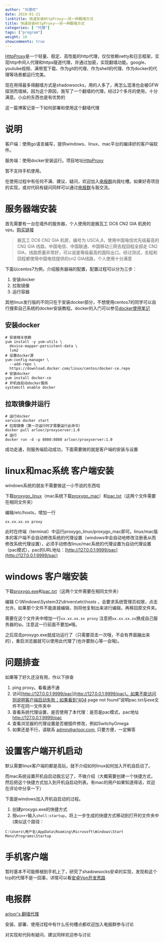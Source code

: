 ```yaml
---
author: "刘港欢"
date: 2019-01-21
linktitle: 快速安装HttpProxy——另一种翻墙方式
title: 快速安装HttpProxy——另一种翻墙方式
categories: [ "代理"]
tags: ["program"]
weight: 10
showcomments: true
---
```


[HttpProxy](https://github.com/arloor/HttpProxy)是一个轻量、稳定、高性能的http代理，仅仅依赖netty和日志框架，实现http中间人代理和https隧道代理，并通过加密，实现翻墙功能。google、youtube视频、满带宽下载、作为git的代理、作为shell的代理、作为docker的代理等场景都运行完美。

现在用得最多得翻墙方式是shadowsocks，用的人多了，再怎么混淆也会被GFW探测而墙掉。因为这个原因，我写了一个翻墙的代理，经过2个多月的使用，十分满意。小众的东西也是有优势的

这一篇博客记录一下如何部署和使用这个翻墙代理
<!--more-->


# 说明

客户端：使用go语言编写，提供windows、linux、mac平台的编译好的客户端软件。

服务端：使用docker安装运行。项目地址[HttpProxy](https://github.com/arloor/HttpProxy)

暂不支持手机使用。

在使用过程中有任何不满、建议、疑问，欢迎加入[电报群](https://t.me/arloorproxy)向我吐槽。如果好奇项目的实现，或对代码有疑问同样可以通过[电报群](https://t.me/arloorproxy)与我交流。

# 服务器端安装

首先需要有一台在墙外的服务器，个人使用的是搬瓦工 DC6 CN2 GIA 机房的vps。[购买链接](https://bwh88.net/aff.php?aff=11132&pid=87)

> 搬瓦工 DC6 CN2 GIA 机房，编号为 USCA_6，使用中国电信优先级最高的 CN2 GIA 线路，中国电信、中国联通、中国移动三网去程回程全部走 CN2 GIA，线路质量非常好，可以说是等级最高的国际出口。经过测试，去程和回程都使用中国电信提供的cn2 GIA线路，个人使用十分满意

下面以centos7为例，介绍服务器端的配置，配置过程可以分为三步：

1. 安装docker
2. 拉取镜像
3. 运行容器

其他linux发行版的不同只在于安装docker部分，不想使用centos7的同学可以自行搜索自己系统的docker安装教程。docker的入门可以参见[docker使用笔记](/posts/docker/docker-first-use/)

## 安装docker

```
# 安装相关依赖
yum install -y yum-utils \
  device-mapper-persistent-data \
  lvm2
# 设置docker源
yum-config-manager \
  --add-repo \
  https://download.docker.com/linux/centos/docker-ce.repo
# 安装docker 
yum install docker-ce
# 开机自启动docker服务
systemctl enable docker
```


## 拉取镜像并运行

```
# 运行docker
service docker start
# 拉取镜像（第一次运行时才需要运行此命令）
docker pull arloor/proxyserver:1.0
# 运行
docker run -d -p 8080:8080 arloor/proxyserver:1.0
```

成功走通，则服务端启动成功，下面需要做的就是客户端的安装与设置


# linux和mac系统 客户端安装

windows系统的朋友不需要做这一小节说的东西哈

下载[proxygo_linux](https://github.com/arloor/HttpProxy/releases/download/v1.4/proxygo_linux)（mac系统下载[proxygo_mac](https://github.com/arloor/HttpProxy/releases/download/v1.4/proxygo_mac)）和[pac.txt](https://github.com/arloor/HttpProxy/releases/download/v1.4/pac.txt)（这两个文件需要在相同文件夹）

编辑/etc/hosts，增加一行 

```
xx.xx.xx.xx proxy
```

此时在终端（terminal）中运行proxygo_linux/proxygo_mac即可。linux/mac版本的客户端不会自动修改系统的代理设置（windows中会自动地修改注册表从而修改系统代理设置），必须手动修改linux/mac系统的代理设置为自动代理设置（pac模式），pac的URL地址：[http://127.0.0.1:9999/pac](http://127.0.0.1:9999/pac)

# windows 客户端安装

下载[proxygo.exe](https://github.com/arloor/HttpProxy/releases/download/v1.4/proxygo.exe)和[pac.txt](https://github.com/arloor/HttpProxy/releases/download/v1.4/pac.txt)（这两个文件需要在相同文件夹）

编辑 C:\Windows\System32\drivers\etc\hosts ，会要求系统管理员权限，点击允许。如果那个文件不能直接编辑，则将他复制出来进行编辑，再移回原文件夹。

需要在这个文件夹中增加一行`xx.xx.xx.xx proxy`  注意把`xx.xx.xx.xx`换成自己服务器的ip。注意这一行前面不要加`#`哦。

之后双击proxygo.exe就成功运行了（只需要双击一次哦，不会有界面蹦出来的），重启浏览器就可以使用此代理了(也许要耐心等一会哦)。

# 问题排查

如果等了好久还没有用，作以下排查

1. ping proxy。看看通不通
2. 访问[http://127.0.0.1:9999/pac](http://127.0.0.1:9999/pac)。如果不能访问则说明客户端启动失败；如果看到“404 page not found”说明pac.txt与exe文件不在同一文件夹中
3. 查看系统代理设置，是否使用了本代理：是否是pac模式，pac地址 http://127.0.0.1:9999/pac
4. 查看浏览器的代理设置是否被插件修改，例如SwitchyOmega
5. 如果还是不行，请联系 admin@arloor.com, 只要方便，一定解答

# 设置客户端开机启动

默认需要linux客户端的都是高玩，就不介绍如何linux如何加入开机自启动了。

而mac系统设置开机自启动我忘记了，不做介绍（大概需要创建一个快捷方式，然后把这个快捷方式加入到开机自启动列表。有mac的用户如果知道得话，欢迎在评论中分享一下）

下面是windows加入开机自启动的过程。

1. 创建proxygo.exe的快捷方式
2. 按`win+r`输入`shell:startup`，将上一步生成的快捷方式移动到打开的文件夹中(类似这个路径：

```
C:\Users\用户名\AppData\Roaming\Microsoft\Windows\Start Menu\Programs\Startup
```

# 手机客户端

暂时基本不可能移植到手机上了，研究了shadowsocks安卓的实现，发现和这个tcp的代理不是一回事，详情可以看[安卓Vpn开发思路](/posts/other/android-vpnservice-and-vpn-dev/)

# 电报群

[arloor's 翻墙代理](https://t.me/arloorproxy)

安装、部署、使用过程中有什么任何槽点都欢迎加入电报群参与讨论

对实现和代码有疑问、建议同样欢迎参与讨论
